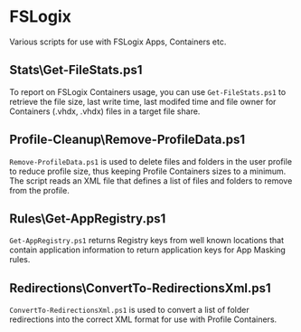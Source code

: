 # FSLogix

Various scripts for use with FSLogix Apps, Containers etc.

## Stats\Get-FileStats.ps1

To report on FSLogix Containers usage, you can use `Get-FileStats.ps1` to retrieve the file size, last write time, last modifed time and file owner for Containers (.vhdx, .vhdx) files in a target file share.

## Profile-Cleanup\Remove-ProfileData.ps1

`Remove-ProfileData.ps1` is used to delete files and folders in the user profile to reduce profile size, thus keeping Profile Containers sizes to a minimum. The script reads an XML file that defines a list of files and folders to remove from the profile.

## Rules\Get-AppRegistry.ps1

`Get-AppRegistry.ps1` returns Registry keys from well known locations that contain application information to return application keys for App Masking rules.

## Redirections\ConvertTo-RedirectionsXml.ps1

`ConvertTo-RedirectionsXml.ps1` is used to convert a list of folder redirections into the correct XML format for use with Profile Containers.
